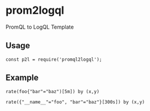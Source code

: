 # prom2logql
PromQL to LogQL Template 

## Usage
```
const p2l = require('promql2logql');
```

## Example
```
rate(foo{"bar"="baz")[5m]) by (x,y)
```

```
rate({"__name__"="foo", "bar"="baz"}[300s]) by (x,y)
```
